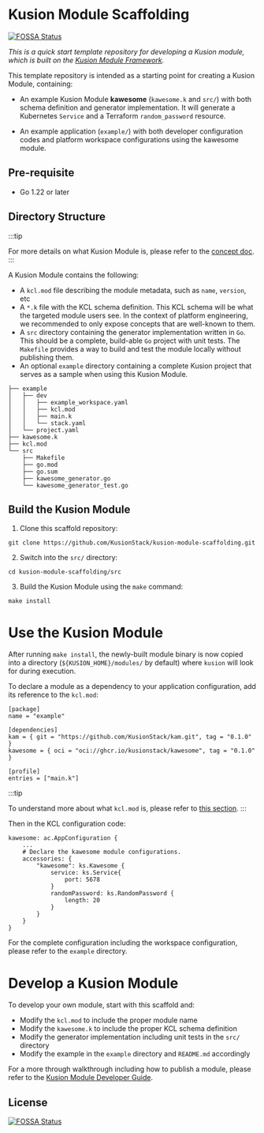 # Kusion Module Scaffolding
[![FOSSA Status](https://app.fossa.com/api/projects/git%2Bgithub.com%2FKusionStack%2Fkusion-module-scaffolding.svg?type=shield)](https://app.fossa.com/projects/git%2Bgithub.com%2FKusionStack%2Fkusion-module-scaffolding?ref=badge_shield)


*This is a quick start template repository for developing a Kusion module, which is built on the [Kusion Module Framework](https://github.com/KusionStack/kusion-module-framework).*

This template repository is intended as a starting point for creating a Kusion Module, containing: 

- An example Kusion Module **kawesome** (`kawesome.k` and `src/`) with both schema definition and generator implementation. It will generate a Kubernetes `Service` and a Terraform `random_password` resource. 

- An example application (`example/`) with both developer configuration codes and platform workspace configurations using the kawesome module.

## Pre-requisite

- Go 1.22 or later

## Directory Structure

:::tip

For more details on what Kusion Module is, please refer to the [concept doc](https://www.kusionstack.io/docs/kusion/concepts/kusion-module).
:::

A Kusion Module contains the following:
- A `kcl.mod` file describing the module metadata, such as `name`, `version`, etc
- A `*.k` file with the KCL schema definition. This KCL schema will be what the targeted module users see. In the context of platform engineering, we recommended to only expose concepts that are well-known to them.
- A `src` directory containing the generator implementation written in `Go`. This should be a complete, build-able `Go` project with unit tests. The `Makefile` provides a way to build and test the module locally without publishing them.
- An optional `example` directory containing a complete Kusion project that serves as a sample when using this Kusion Module.

```
├── example
│   ├── dev
│   │   ├── example_workspace.yaml
│   │   ├── kcl.mod
│   │   ├── main.k
│   │   └── stack.yaml
│   └── project.yaml
├── kawesome.k
├── kcl.mod
└── src
    ├── Makefile
    ├── go.mod
    ├── go.sum
    ├── kawesome_generator.go
    └── kawesome_generator_test.go
```

## Build the Kusion Module

1. Clone this scaffold repository:
```
git clone https://github.com/KusionStack/kusion-module-scaffolding.git
```

2. Switch into the `src/` directory:
```
cd kusion-module-scaffolding/src
```

3. Build the Kusion Module using the `make` command:
```
make install
```

# Use the Kusion Module

After running `make install`, the newly-built module binary is now copied into a directory (`${KUSION_HOME}/modules/` by default) where `kusion` will look for during execution.

To declare a module as a dependency to your application configuration, add its reference to the `kcl.mod`:
```
[package]
name = "example"

[dependencies]
kam = { git = "https://github.com/KusionStack/kam.git", tag = "0.1.0" }
kawesome = { oci = "oci://ghcr.io/kusionstack/kawesome", tag = "0.1.0" }

[profile]
entries = ["main.k"]
```

:::tip

To understand more about what `kcl.mod` is, please refer to [this section](https://www.kusionstack.io/docs/kusion/configuration-walkthrough/overview#understanding-kclmod).
:::

Then in the KCL configuration code:
```
kawesome: ac.AppConfiguration {
    ...
    # Declare the kawesome module configurations. 
    accessories: {
        "kawesome": ks.Kawesome {
            service: ks.Service{
                port: 5678
            }
            randomPassword: ks.RandomPassword {
                length: 20
            }
        }
    }
}
```

For the complete configuration including the workspace configuration, please refer to the `example` directory.

# Develop a Kusion Module

To develop your own module, start with this scaffold and:
- Modify the `kcl.mod` to include the proper module name
- Modify the `kawesome.k` to include the proper KCL schema definition
- Modify the generator implementation including unit tests in the `src/` directory
- Modify the example in the `example` directory and `README.md` accordingly

For a more through walkthrough including how to publish a module, please refer to the [Kusion Module Developer Guide](https://www.kusionstack.io/docs/kusion/concepts/kusion-module/develop-guide).

## License
[![FOSSA Status](https://app.fossa.com/api/projects/git%2Bgithub.com%2FKusionStack%2Fkusion-module-scaffolding.svg?type=large)](https://app.fossa.com/projects/git%2Bgithub.com%2FKusionStack%2Fkusion-module-scaffolding?ref=badge_large)